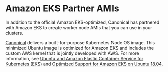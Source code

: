 # Amazon EKS Partner AMIs<a name="eks-partner-amis"></a>

In addition to the official Amazon EKS\-optimized, Canonical has partnered with Amazon EKS to create worker node AMIs that you can use in your clusters\.

[Canonical](https://www.canonical.com/) delivers a built\-for\-purpose Kubernetes Node OS image\. This minimized Ubuntu image is optimized for Amazon EKS and includes the custom AWS kernel that is jointly developed with AWS\. For more information, see [Ubuntu and Amazon Elastic Container Service for Kubernetes \(EKS\)](https://cloud-images.ubuntu.com/aws-eks/) and [Optimized Support for Amazon EKS on Ubuntu 18\.04](http://aws.amazon.com/blogs/opensource/optimized-support-amazon-eks-ubuntu-1804/)\.